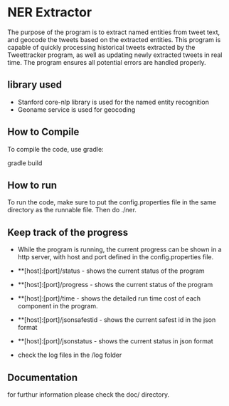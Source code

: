 # NER Extractor

The purpose of the program is to extract named entities from tweet text, and geocode the tweets based on the extracted entities. This program is capable of quickly processing historical tweets extracted by the Tweettracker program, as well as updating newly extracted tweets in real time. The program ensures all potential errors are handled properly.

## library used

* Stanford core-nlp library is used for the named entity recognition
* Geoname service is used for geocoding

## How to Compile

To compile the code, use gradle:

gradle build

## How to run

To run the code, make sure to put the config.properties file in the same directory as the runnable file. Then do ./ner.

## Keep track of the progress

* While the program is running, the current progress can be shown in a http server, with host and port defined in the config.properties file.
* **[host]:[port]/status - shows the current status of the program
* **[host]:[port]/progress - shows the current status of the program
* **[host]:[port]/time - shows the detailed run time cost of each component in the program.
* **[host]:[port]/jsonsafestid - shows the current safest id in the json format
* **[host]:[port]/jsonstatus - shows the current status in json format

* check the log files in the /log folder

## Documentation

for furthur information please check the doc/ directory.
